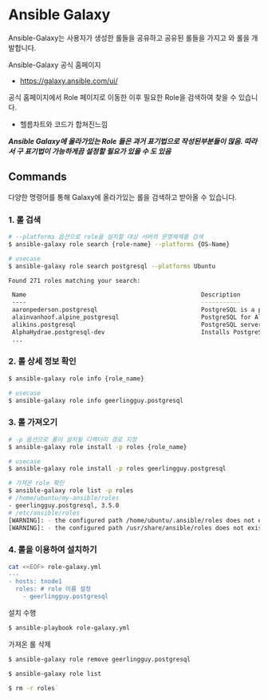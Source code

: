 # Ansible Galaxy
Ansible-Galaxy는 사용자가 생성한 롤들을 공유하고 공유된 롤들을 가지고 와 롤을 개발합니다.

Ansible-Galaxy 공식 홈페이지
- https://galaxy.ansible.com/ui/

공식 홈페이지에서 Role 페이지로 이동한 이후 필요한 Role을 검색하여 찾을 수 있습니다.
- 헬름차트와 코드가 합쳐진느낌

***Ansible Galaxy에 올라가있는 Role 들은 과거 표기법으로 작성된부분들이 많음. 따라서 구 표기법이 가능하게끔 설정할 필요가 있을 수 도 있음***

## Commands
다양한 명령어를 통해 Galaxy에 올라가있는 롤을 검색하고 받아올 수 있습니다.

### 1. 롤 검색
```bash
# --platforms 옵션으로 role을 설치할 대상 서버의 운영체제를 검색
$ ansible-galaxy role search {role-name} --platforms {OS-Name}

# usecase
$ ansible-galaxy role search postgresql --platforms Ubuntu

Found 271 roles matching your search:

 Name                                                 Description
 ----                                                 -----------
 aaronpederson.postgresql                             PostgreSQL is a powerful, open source object-relational database system. It has more than 15 years of active development and a proven architecture that has earned it a stron>
 alainvanhoof.alpine_postgresql                       PostgreSQL for Alpine Linux
 alikins.postgresql                                   PostgreSQL server for Linux.
 AlphaHydrae.postgresql-dev                           Installs PostgreSQL for development.
 ...
```

### 2. 롤 상세 정보 확인
```bash
$ ansible-galaxy role info {role_name}

# usecase
$ ansible-galaxy role info geerlingguy.postgresql
```

### 3. 롤 가져오기
```bash
# -p 옵션으로 롤이 설치될 디렉터리 경로 지정
$ ansible-galaxy role install -p roles {role_name}

# usecase
$ ansible-galaxy role install -p roles geerlingguy.postgresql

# 가져온 role 확인
$ ansible-galaxy role list -p roles
# /home/ubuntu/my-ansible/roles
- geerlingguy.postgresql, 3.5.0
# /etc/ansible/roles
[WARNING]: - the configured path /home/ubuntu/.ansible/roles does not exist.
[WARNING]: - the configured path /usr/share/ansible/roles does not exist.
```

### 4. 롤을 이용하여 설치하기
```bash
cat <<EOF> role-galaxy.yml
---
- hosts: tnode1
  roles: # role 이름 설정
    - geerlingguy.postgresql
```

설치 수행
```bash
$ ansible-playbook role-galaxy.yml 
```

가져온 롤 삭제
```bash
$ ansible-galaxy role remove geerlingguy.postgresql

$ ansible-galaxy role list

$ rm -r roles
```
